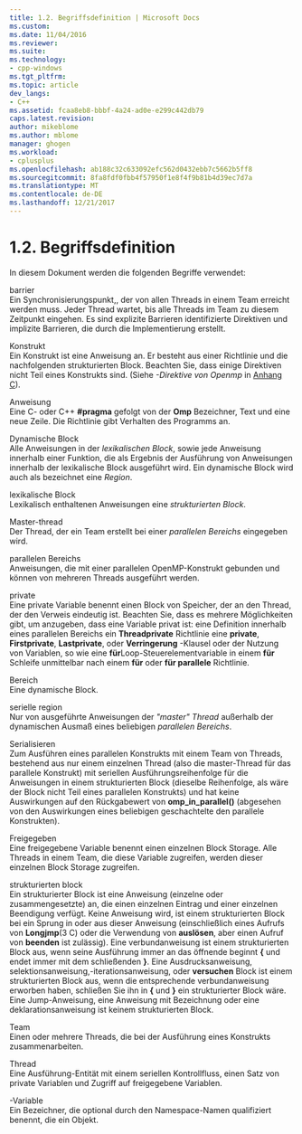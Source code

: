 ```yaml
---
title: 1.2. Begriffsdefinition | Microsoft Docs
ms.custom: 
ms.date: 11/04/2016
ms.reviewer: 
ms.suite: 
ms.technology:
- cpp-windows
ms.tgt_pltfrm: 
ms.topic: article
dev_langs:
- C++
ms.assetid: fcaa8eb8-bbbf-4a24-ad0e-e299c442db79
caps.latest.revision: 
author: mikeblome
ms.author: mblome
manager: ghogen
ms.workload:
- cplusplus
ms.openlocfilehash: ab188c32c633092efc562d0432ebb7c5662b5ff8
ms.sourcegitcommit: 8fa8fdf0fbb4f57950f1e8f4f9b81b4d39ec7d7a
ms.translationtype: MT
ms.contentlocale: de-DE
ms.lasthandoff: 12/21/2017
---
```

# <a name="12-definition-of-terms"></a>1.2. Begriffsdefinition
In diesem Dokument werden die folgenden Begriffe verwendet:  
  
 barrier  
 Ein Synchronisierungspunkt,, der von allen Threads in einem Team erreicht werden muss.  Jeder Thread wartet, bis alle Threads im Team zu diesem Zeitpunkt eingehen. Es sind explizite Barrieren identifizierte Direktiven und implizite Barrieren, die durch die Implementierung erstellt.  
  
 Konstrukt  
 Ein Konstrukt ist eine Anweisung an. Er besteht aus einer Richtlinie und die nachfolgenden strukturierten Block. Beachten Sie, dass einige Direktiven nicht Teil eines Konstrukts sind. (Siehe *-Direktive von Openmp* in [Anhang C](../../parallel/openmp/c-openmp-c-and-cpp-grammar.md)).  
  
 Anweisung  
 Eine C- oder C++ **#pragma** gefolgt von der **Omp** Bezeichner, Text und eine neue Zeile. Die Richtlinie gibt Verhalten des Programms an.  
  
 Dynamische Block  
 Alle Anweisungen in der *lexikalischen Block*, sowie jede Anweisung innerhalb einer Funktion, die als Ergebnis der Ausführung von Anweisungen innerhalb der lexikalische Block ausgeführt wird. Ein dynamische Block wird auch als bezeichnet eine *Region*.  
  
 lexikalische Block  
 Lexikalisch enthaltenen Anweisungen eine *strukturierten Block*.  
  
 Master-thread  
 Der Thread, der ein Team erstellt bei einer *parallelen Bereichs* eingegeben wird.  
  
 parallelen Bereichs  
 Anweisungen, die mit einer parallelen OpenMP-Konstrukt gebunden und können von mehreren Threads ausgeführt werden.  
  
 private  
 Eine private Variable benennt einen Block von Speicher, der an den Thread, der den Verweis eindeutig ist. Beachten Sie, dass es mehrere Möglichkeiten gibt, um anzugeben, dass eine Variable privat ist: eine Definition innerhalb eines parallelen Bereichs ein **Threadprivate** Richtlinie eine **private**, **Firstprivate**, **Lastprivate**, oder **Verringerung** -Klausel oder der Nutzung von Variablen, so wie eine **für**Loop-Steuerelementvariable in einem **für** Schleife unmittelbar nach einem **für** oder **für parallele** Richtlinie.  
  
 Bereich  
 Eine dynamische Block.  
  
 serielle region  
 Nur von ausgeführte Anweisungen der *"master" Thread* außerhalb der dynamischen Ausmaß eines beliebigen *parallelen Bereichs*.  
  
 Serialisieren  
 Zum Ausführen eines parallelen Konstrukts mit einem Team von Threads, bestehend aus nur einem einzelnen Thread (also die master-Thread für das parallele Konstrukt) mit seriellen Ausführungsreihenfolge für die Anweisungen in einem strukturierten Block (dieselbe Reihenfolge, als wäre der Block nicht Teil eines parallelen Konstrukts) und hat keine Auswirkungen auf den Rückgabewert von **omp_in_parallel()** (abgesehen von den Auswirkungen eines beliebigen geschachtelte den parallele Konstrukten).  
  
 Freigegeben  
 Eine freigegebene Variable benennt einen einzelnen Block Storage. Alle Threads in einem Team, die diese Variable zugreifen, werden dieser einzelnen Block Storage zugreifen.  
  
 strukturierten block  
 Ein strukturierter Block ist eine Anweisung (einzelne oder zusammengesetzte) an, die einen einzelnen Eintrag und einer einzelnen Beendigung verfügt. Keine Anweisung wird, ist einem strukturierten Block bei ein Sprung in oder aus dieser Anweisung (einschließlich eines Aufrufs von **Longjmp**(3 C) oder die Verwendung von **auslösen**, aber einen Aufruf von **beenden** ist zulässig). Eine verbundanweisung ist einem strukturierten Block aus, wenn seine Ausführung immer an das öffnende beginnt **{** und endet immer mit dem schließenden **}**. Eine Ausdrucksanweisung, selektionsanweisung,-iterationsanweisung, oder **versuchen** Block ist einem strukturierten Block aus, wenn die entsprechende verbundanweisung erworben haben, schließen Sie ihn in **{** und **}** ein strukturierter Block wäre. Eine Jump-Anweisung, eine Anweisung mit Bezeichnung oder eine deklarationsanweisung ist keinem strukturierten Block.  
  
 Team  
 Einen oder mehrere Threads, die bei der Ausführung eines Konstrukts zusammenarbeiten.  
  
 Thread  
 Eine Ausführung-Entität mit einem seriellen Kontrollfluss, einen Satz von private Variablen und Zugriff auf freigegebene Variablen.  
  
 -Variable  
 Ein Bezeichner, die optional durch den Namespace-Namen qualifiziert benennt, die ein Objekt.